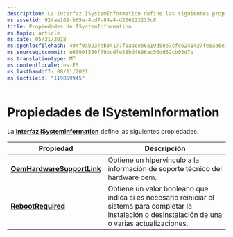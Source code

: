 ```yaml
---
description: La interfaz ISystemInformation define las siguientes propiedades.
ms.assetid: 924ae169-b65e-4cd7-84a4-d206222233c8
title: Propiedades de ISystemInformation
ms.topic: article
ms.date: 05/31/2018
ms.openlocfilehash: 494f0ab237ab34177f6aaceb6a19d58e7cfc6241427fe5aa6e30d52fc291df70
ms.sourcegitcommit: e6600f550f79bddfe58bd4696ac50dd52cb03d7e
ms.translationtype: MT
ms.contentlocale: es-ES
ms.lasthandoff: 08/11/2021
ms.locfileid: "119859945"
---
```

# <a name="isysteminformation-properties"></a>Propiedades de ISystemInformation

La [**interfaz ISystemInformation**](/windows/desktop/api/Wuapi/nn-wuapi-isysteminformation) define las siguientes propiedades.



| Propiedad                                                                    | Descripción                                                                                                                                     |
|-----------------------------------------------------------------------------|-------------------------------------------------------------------------------------------------------------------------------------------------|
| [**OemHardwareSupportLink**](/windows/desktop/api/Wuapi/nf-wuapi-isysteminformation-get_oemhardwaresupportlink) | Obtiene un hipervínculo a la información de soporte técnico del hardware oem.                                                                             |
| [**RebootRequired**](/windows/desktop/api/Wuapi/nf-wuapi-isysteminformation-get_rebootrequired)                 | Obtiene un valor booleano que indica si es necesario reiniciar el sistema para completar la instalación o desinstalación de una o varias actualizaciones. |



 

 

 



